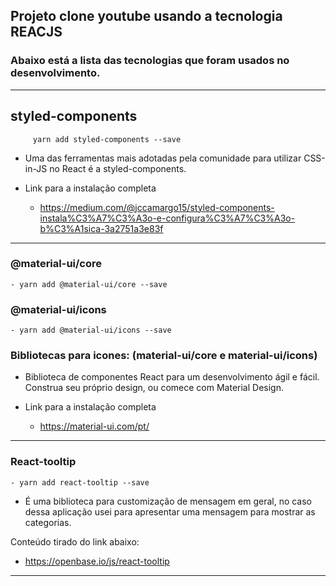 ## Projeto clone youtube usando a tecnologia <b>REACJS</b>

### Abaixo está a lista das tecnologias que foram usados no desenvolvimento.

<hr>

## styled-components

		 yarn add styled-components --save

* Uma das ferramentas mais adotadas pela comunidade para utilizar CSS-in-JS no React é a styled-components. 

* Link para a instalação completa
	* https://medium.com/@jccamargo15/styled-components-instala%C3%A7%C3%A3o-e-configura%C3%A7%C3%A3o-b%C3%A1sica-3a2751a3e83f


<hr>

### @material-ui/core

	- yarn add @material-ui/core --save


### @material-ui/icons

	- yarn add @material-ui/icons --save

### Bibliotecas para icones: (material-ui/core e material-ui/icons)

* Biblioteca de componentes React para um desenvolvimento ágil e fácil. Construa seu próprio design, ou comece com Material Design.

* Link para a instalação completa
	* https://material-ui.com/pt/

<hr>


### React-tooltip
	- yarn add react-tooltip --save

	
- É uma biblioteca para customização de mensagem em geral, no caso dessa aplicação usei para apresentar uma mensagem para mostrar as categorias.

Conteúdo tirado do link abaixo:
- https://openbase.io/js/react-tooltip

<hr/>


